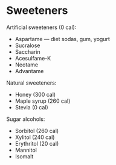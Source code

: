 # Sweeteners

Artificial sweeteners (0 cal):
* Aspartame — diet sodas, gum, yogurt
* Sucralose
* Saccharin
* Acesulfame-K
* Neotame
* Advantame

Natural sweeteners:
* Honey (300 cal)
* Maple syrup (260 cal)
* Stevia (0 cal)

Sugar alcohols:
* Sorbitol (260 cal)
* Xylitol (240 cal)
* Erythritol (20 cal)
* Mannitol
* Isomalt
